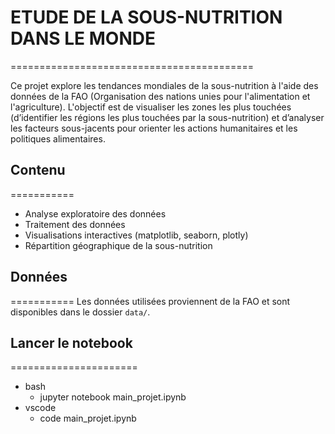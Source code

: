 # ETUDE DE LA SOUS-NUTRITION DANS LE MONDE
==========================================

Ce projet explore les tendances mondiales de la sous-nutrition à l'aide des données de la FAO (Organisation des nations unies pour l'alimentation et l'agriculture). L'objectif est de visualiser les zones les plus touchées (d’identifier les régions les plus touchées par la sous-nutrition) et d’analyser les facteurs sous-jacents pour orienter les actions humanitaires et les politiques alimentaires.

## Contenu
===========
- Analyse exploratoire des données
- Traitement des données
- Visualisations interactives (matplotlib, seaborn, plotly)
- Répartition géographique de la sous-nutrition

## Données
===========
Les données utilisées proviennent de la FAO et sont disponibles dans le dossier `data/`.

## Lancer le notebook
======================
- bash
    - jupyter notebook main_projet.ipynb
- vscode
    - code main_projet.ipynb
